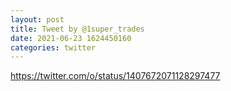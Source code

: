 ```yaml
--- 
layout: post 
title: Tweet by @1super_trades 
date: 2021-06-23 1624450160 
categories: twitter 
--- 
```

https://twitter.com/o/status/1407672071128297477